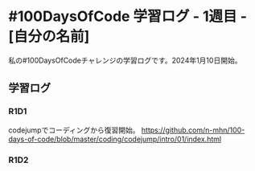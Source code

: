 # #100DaysOfCode 学習ログ - 1週目 - [自分の名前]

私の#100DaysOfCodeチャレンジの学習ログです。2024年1月10日開始。

## 学習ログ

### R1D1
codejumpでコーディングから復習開始。
https://github.com/n-mhn/100-days-of-code/blob/master/coding/codejump/intro/01/index.html

### R1D2
